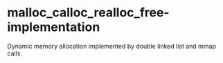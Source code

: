 # malloc_calloc_realloc_free-implementation
Dynamic memory allocation implemented by double linked list and mmap calls.
